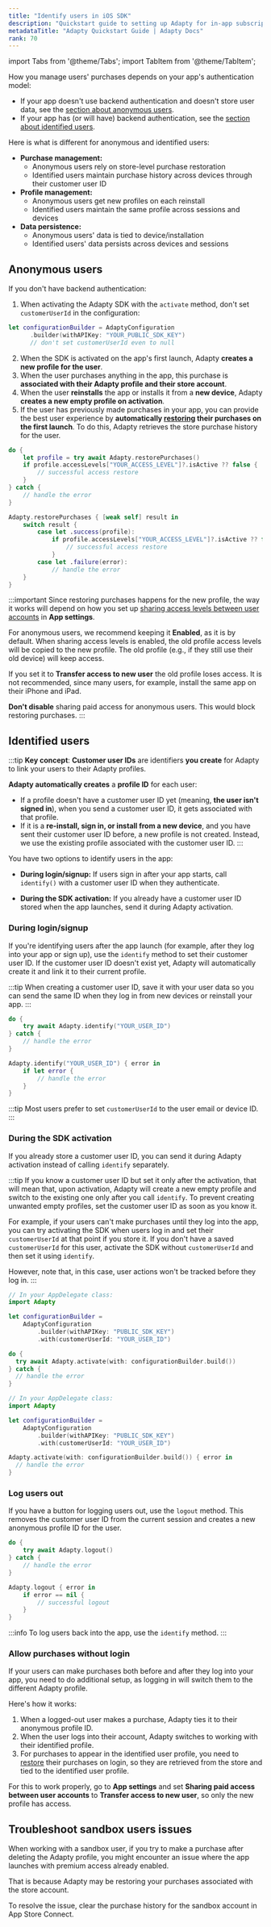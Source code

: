 ```yaml
---
title: "Identify users in iOS SDK"
description: "Quickstart guide to setting up Adapty for in-app subscription management."
metadataTitle: "Adapty Quickstart Guide | Adapty Docs"
rank: 70
---
```

import Tabs from '@theme/Tabs';
import TabItem from '@theme/TabItem';

How you manage users' purchases depends on your app's authentication model:
- If your app doesn't use backend authentication and doesn't store user data, see the [section about anonymous users](#anonymous-users).
- If your app has (or will have) backend authentication, see the [section about identified users](#identified-users).

Here is what is different for anonymous and identified users:

- **Purchase management:**
  - Anonymous users rely on store-level purchase restoration
  - Identified users maintain purchase history across devices through their customer user ID
- **Profile management:**
  - Anonymous users get new profiles on each reinstall
  - Identified users maintain the same profile across sessions and devices
- **Data persistence:**
  - Anonymous users' data is tied to device/installation
  - Identified users' data persists across devices and sessions

## Anonymous users

If you don't have backend authentication:

1. When activating the Adapty SDK with the `activate` method, don't set `customerUserId` in the configuration:

```swift
let configurationBuilder = AdaptyConfiguration
      .builder(withAPIKey: "YOUR_PUBLIC_SDK_KEY")
      // don't set customerUserId even to null
```
2. When the SDK is activated on the app's first launch, Adapty **creates a new profile for the user**.
3. When the user purchases anything in the app, this purchase is **associated with their Adapty profile and their store account**.
4. When the user **reinstalls** the app or installs it from a **new device**, Adapty **creates a new empty profile on activation**.
5. If the user has previously made purchases in your app, you can provide the best user experience by **automatically [restoring](restore-purchase.md) their purchases on the first launch**. To do this, Adapty retrieves the store purchase history for the user.

<Tabs groupId="current-os" queryString>
<TabItem value="swift" label="Swift" default>

```swift showLineNumbers
do {
    let profile = try await Adapty.restorePurchases()
    if profile.accessLevels["YOUR_ACCESS_LEVEL"]?.isActive ?? false {
        // successful access restore
    }
} catch {
    // handle the error
}
```
</TabItem>
<TabItem value="swift-callback" label="Swift-Callback" default>

```swift showLineNumbers
Adapty.restorePurchases { [weak self] result in
    switch result {
        case let .success(profile):
            if profile.accessLevels["YOUR_ACCESS_LEVEL"]?.isActive ?? false {
                // successful access restore
            }
        case let .failure(error):
            // handle the error
    }
}
```
</TabItem>
</Tabs>

:::important
Since restoring purchases happens for the new profile, the way it works will depend on how you set up [sharing access levels between user accounts](general#6-sharing-purchases-between-user-accounts) in **App settings**.

For anonymous users, we recommend keeping it **Enabled**, as it is by default. When sharing access levels is enabled, the old profile access levels will be copied to the new profile. The old profile (e.g., if they still use their old device) will keep access.

If you set it to **Transfer access to new user** the old profile loses access. It is not recommended, since many users, for example, install the same app on their iPhone and iPad.

**Don't disable** sharing paid access for anonymous users. This would block restoring purchases.
:::

## Identified users

:::tip
**Key concept**:
**Customer user IDs** are identifiers **you create** for Adapty to link your users to their Adapty profiles.

**Adapty automatically creates** a **profile ID** for each user:

- If a profile doesn't have a customer user ID yet (meaning, **the user isn't signed in**), when you send a customer user ID, it gets associated with that profile.
- If it is a **re-install, sign in, or install from a new device**, and you have sent their customer user ID before, a new profile is not created. Instead, we use the existing profile associated with the customer user ID. 
:::

You have two options to identify users in the app:

- **During login/signup:** If users sign in after your app starts, call `identify()` with a customer user ID when they authenticate.

- **During the SDK activation:** If you already have a customer user ID stored when the app launches, send it during Adapty activation.

### During login/signup

If you're identifying users after the app launch (for example, after they log into your app or sign up), use the `identify` method to set their customer user ID. If the customer user ID doesn't exist yet, Adapty will automatically create it and link it to their current profile.

:::tip
When creating a customer user ID, save it with your user data so you can send the same ID when they log in from new devices or reinstall your app.
:::

<Tabs groupId="current-os" queryString>
<TabItem value="swift" label="Swift" default>

```swift showLineNumbers
do {
    try await Adapty.identify("YOUR_USER_ID")
} catch {
    // handle the error
}
```
</TabItem>
<TabItem value="swift-callback" label="Swift-Callback" default>

```swift showLineNumbers
Adapty.identify("YOUR_USER_ID") { error in
    if let error {
        // handle the error
    }
}
```
</TabItem>
</Tabs>

:::tip
Most users prefer to set `customerUserId` to the user email or device ID.
:::

### During the SDK activation

If you already store a customer user ID, you can send it during Adapty activation instead of calling `identify` separately.

:::tip
If you know a customer user ID but set it only after the activation, that will mean that, upon activation, Adapty will create a new empty profile and switch to the existing one only after you call `identify`. To prevent creating unwanted empty profiles, set the customer user ID as soon as you know it.

For example, if your users can't make purchases until they log into the app, you can try activating the SDK when users log in and set their `customerUserId` at that point if you store it. If you don't have a saved `customerUserId` for this user, activate the SDK without `customerUserId` and then set it using `identify`.

However, note that, in this case, user actions won't be tracked before they log in.
:::

<Tabs groupId="current-os" queryString>
<TabItem value="swift" label="Swift" default>

```swift showLineNumbers
// In your AppDelegate class:
import Adapty

let configurationBuilder =
    AdaptyConfiguration
        .builder(withAPIKey: "PUBLIC_SDK_KEY")
        .with(customerUserId: "YOUR_USER_ID")

do {
  try await Adapty.activate(with: configurationBuilder.build())
} catch {
  // handle the error
}
```
</TabItem>

<TabItem value="swift-callback" label="Swift-Callback" default>

```swift showLineNumbers
// In your AppDelegate class:
import Adapty

let configurationBuilder =
    AdaptyConfiguration
        .builder(withAPIKey: "PUBLIC_SDK_KEY")
        .with(customerUserId: "YOUR_USER_ID")

Adapty.activate(with: configurationBuilder.build()) { error in
  // handle the error
}
```

</TabItem>

</Tabs>


### Log users out

If you have a button for logging users out, use the `logout` method. This removes the customer user ID from the current session and creates a new anonymous profile ID for the user.

<Tabs groupId="current-os" queryString>
<TabItem value="swift" label="Swift" default>

```swift showLineNumbers
do {
    try await Adapty.logout()
} catch {
    // handle the error
}
```
</TabItem>
<TabItem value="swift-callback" label="Swift-Callback" default>

```swift showLineNumbers
Adapty.logout { error in
    if error == nil {
        // successful logout
    }
}
```
</TabItem>
</Tabs>

:::info
To log users back into the app, use the `identify` method.
:::

### Allow purchases without login

If your users can make purchases both before and after they log into your app, you need to do additional setup, as logging in will switch them to the different Adapty profile.

Here's how it works:
1. When a logged-out user makes a purchase, Adapty ties it to their anonymous profile ID.
2. When the user logs into their account, Adapty switches to working with their identified profile.
3. For purchases to appear in the identified user profile, you need to [restore](restore-purchase.md) their purchases on login, so they are retrieved from the store and tied to the identified user profile.

For this to work properly, go to **App settings** and set **Sharing paid access between user accounts** to **Transfer access to new user**, so only the new profile has access.

## Troubleshoot sandbox users issues

When working with a sandbox user, if you try to make a purchase after deleting the Adapty profile, you might encounter an issue where the app launches with premium access already enabled.

That is because Adapty may be restoring your purchases associated with the store account.

To resolve the issue, clear the purchase history for the sandbox account in App Store Connect.